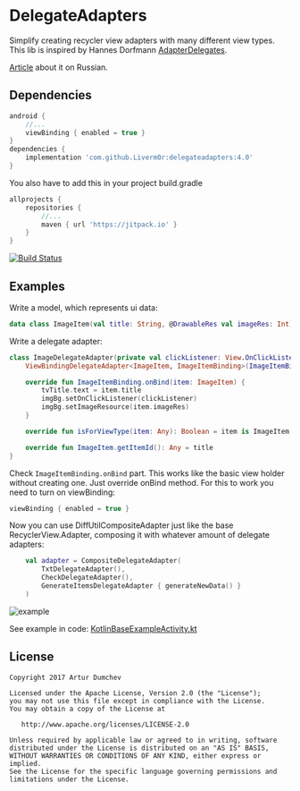 # DelegateAdapters
Simplify creating recycler view adapters with many different view types.
This lib is inspired by Hannes Dorfmann [AdapterDelegates](https://github.com/sockeqwe/AdapterDelegates).

[Article](https://habr.com/post/341738/) about it on Russian.

## Dependencies

```groovy
android {
    //...
    viewBinding { enabled = true }
}
dependencies {
    implementation 'com.github.Liverm0r:delegateadapters:4.0'
}
```

You also have to add this in your project build.gradle

```groovy
allprojects {
    repositories {
        //...
        maven { url 'https://jitpack.io' }
    }
}
```

[![Build Status](https://travis-ci.org/sockeqwe/AdapterDelegates.svg?branch=master)](https://jitpack.io/#Liverm0r/delegateadapters)

## Examples

Write a model, which represents ui data:

```kotlin
data class ImageItem(val title: String, @DrawableRes val imageRes: Int)
```

Write a delegate adapter:

```kotlin
class ImageDelegateAdapter(private val clickListener: View.OnClickListener) :
    ViewBindingDelegateAdapter<ImageItem, ImageItemBinding>(ImageItemBinding::inflate) {

    override fun ImageItemBinding.onBind(item: ImageItem) {
        tvTitle.text = item.title
        imgBg.setOnClickListener(clickListener)
        imgBg.setImageResource(item.imageRes)
    }

    override fun isForViewType(item: Any): Boolean = item is ImageItem

    override fun ImageItem.getItemId(): Any = title
}
```

Check `ImageItemBinding.onBind` part. This works like the basic view holder without creating one. Just override onBind method. For this to work you need to turn on viewBinding:

```groovy
viewBinding { enabled = true }
```

Now you can use DiffUtilCompositeAdapter just like the base RecyclerView.Adapter, composing it with whatever amount of delegate adapters:

```kotlin
    val adapter = CompositeDelegateAdapter(
        TxtDelegateAdapter(),
        CheckDelegateAdapter(),
        GenerateItemsDelegateAdapter { generateNewData() }
    )
```

![example](https://github.com/Liverm0r/DelegateAdapters/blob/master/feed_example.jpg)

See example in code: [KotlinBaseExampleActivity.kt][1]

[1]: https://github.com/Liverm0r/DelegateAdapters/blob/master/example/src/main/java/com/example/dumchev/delegateadapters/base/BaseExampleActivity.kt


  ## License

```
Copyright 2017 Artur Dumchev 

Licensed under the Apache License, Version 2.0 (the "License");
you may not use this file except in compliance with the License.
You may obtain a copy of the License at

   http://www.apache.org/licenses/LICENSE-2.0

Unless required by applicable law or agreed to in writing, software
distributed under the License is distributed on an "AS IS" BASIS,
WITHOUT WARRANTIES OR CONDITIONS OF ANY KIND, either express or implied.
See the License for the specific language governing permissions and
limitations under the License.
```

